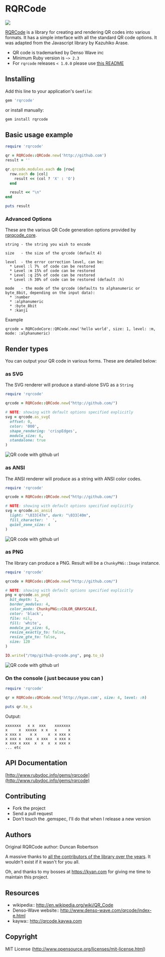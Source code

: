 # RQRCode

![](https://github.com/whomwah/rqrcode/workflows/rqrcode/badge.svg)


[RQRCode](https://github.com/whomwah/rqrcode) is a library for creating and rendering QR codes into various formats. It has a simple interface with all the standard QR code options. It was adapted from the Javascript library by Kazuhiko Arase.

* QR code is trademarked by Denso Wave inc
* Minimum Ruby version is `~> 2.3`
* For `rqrcode` releases `< 1.0.0` please use [this README](https://github.com/whomwah/rqrcode/blob/cd2732a68434e6197c219e6c8cbdadfce0c4c4f3/README.md)

## Installing

Add this line to your application's `Gemfile`:

```ruby
gem 'rqrcode'
```

or install manually:

```ruby
gem install rqrcode
```

## Basic usage example

```ruby
require 'rqrcode'

qr = RQRCode::QRCode.new('http://github.com')
result = ''

qr.qrcode.modules.each do |row|
  row.each do |col|
    result << (col ? 'X' : 'O')
  end

  result << "\n"
end

puts result
```

### Advanced Options

These are the various QR Code generation options provided by [rqrqcode_core](https://github.com/whomwah/rqrcode_core).

```
string - the string you wish to encode

size   - the size of the qrcode (default 4)

level  - the error correction level, can be:
  * Level :l 7%  of code can be restored
  * Level :m 15% of code can be restored
  * Level :q 25% of code can be restored
  * Level :h 30% of code can be restored (default :h)

mode   - the mode of the qrcode (defaults to alphanumeric or byte_8bit, depending on the input data):
  * :number
  * :alphanumeric
  * :byte_8bit
  * :kanji
```

Example

```
qrcode = RQRCodeCore::QRCode.new('hello world', size: 1, level: :m, mode: :alphanumeric)
```

## Render types

You can output your QR code in various forms. These are detailed below:

### as SVG

The SVG renderer will produce a stand-alone SVG as a `String`

```ruby
require 'rqrcode'

qrcode = RQRCode::QRCode.new("http://github.com/")

# NOTE: showing with default options specified explicitly
svg = qrcode.as_svg(
  offset: 0,
  color: '000',
  shape_rendering: 'crispEdges',
  module_size: 6,
  standalone: true
)
```

![QR code with github url](./images/github-qrcode.svg)

### as ANSI

The ANSI renderer will produce as a string with ANSI color codes.

```ruby
require 'rqrcode'

qrcode = RQRCode::QRCode.new("http://github.com/")

# NOTE: showing with default options specified explicitly
svg = qrcode.as_ansi(
  light: "\033[47m", dark: "\033[40m",
  fill_character: '  ',
  quiet_zone_size: 4
)
```

![QR code with github url](./images/ansi-screen-shot.png)

### as PNG

The library can produce a PNG. Result will be a `ChunkyPNG::Image` instance.

```ruby
require 'rqrcode'

qrcode = RQRCode::QRCode.new("http://github.com/")

# NOTE: showing with default options specified explicitly
png = qrcode.as_png(
  bit_depth: 1,
  border_modules: 4,
  color_mode: ChunkyPNG::COLOR_GRAYSCALE,
  color: 'black',
  file: nil,
  fill: 'white',
  module_px_size: 6,
  resize_exactly_to: false,
  resize_gte_to: false,
  size: 120
)

IO.write("/tmp/github-qrcode.png", png.to_s)
```

![QR code with github url](./images/github-qrcode.png)

### On the console ( just because you can )

```ruby
require 'rqrcode'

qr = RQRCode::QRCode.new('http://kyan.com', size: 4, level: :h)

puts qr.to_s
```

Output:

```
xxxxxxx   x x  xxx    xxxxxxx
x     x  xxxxx  x x   x     x
x xxx x    x x     x  x xxx x
x xxx x  xxx  x xxx   x xxx x
x xxx x xxx  x  x  x  x xxx x
... etc
```

## API Documentation

[http://www.rubydoc.info/gems/rqrcode](http://www.rubydoc.info/gems/rqrcode)

## Contributing
* Fork the project
* Send a pull request
* Don't touch the .gemspec, I'll do that when I release a new version

## Authors

Original RQRCode author: Duncan Robertson

A massive thanks to [all the contributors of the library over the years](https://github.com/whomwah/rqrcode/graphs/contributors). It wouldn't exist if it wasn't for you all.

Oh, and thanks to my bosses at https://kyan.com for giving me time to maintain this project.

## Resources

* wikipedia:: http://en.wikipedia.org/wiki/QR_Code
* Denso-Wave website:: http://www.denso-wave.com/qrcode/index-e.html
* kaywa:: http://qrcode.kaywa.com

## Copyright

MIT License (http://www.opensource.org/licenses/mit-license.html)
